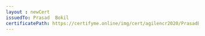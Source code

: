 ```yaml
--- 
layout : newCert 
issuedTo: Prasad  Bokil 
certificatePath: https://certifyme.online/img/cert/agilencr2020/PrasadBokil_4166d.png
--- 
```

